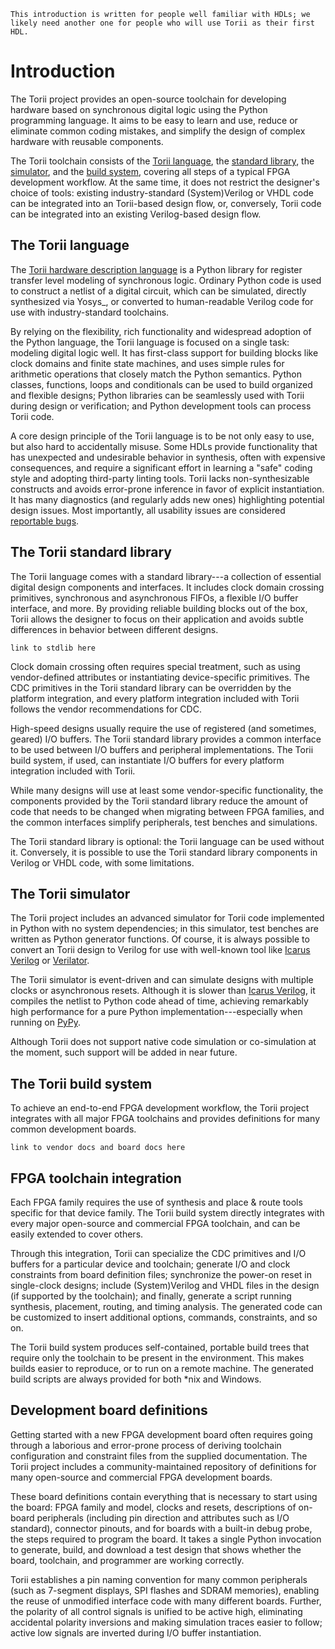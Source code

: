 ```{todo}
This introduction is written for people well familiar with HDLs; we likely need another one for people who will use Torii as their first HDL.
```

# Introduction

The Torii project provides an open-source toolchain for developing hardware based on synchronous digital logic using the Python programming language. It aims to be easy to learn and use, reduce or eliminate common coding mistakes, and simplify the design of complex hardware with reusable components.

The Torii toolchain consists of the [Torii language](#the-torii-language), the [standard library](#the-torii-standard-library), the [simulator](#the-torii-simulator), and the [build system](#the-torii-build-system), covering all steps of a typical FPGA development workflow. At the same time, it does not restrict the designer's choice of tools: existing industry-standard (System)Verilog or VHDL code can be integrated into an Torii-based design flow, or, conversely, Torii code can be integrated into an existing Verilog-based design flow.


## The Torii language

The [Torii hardware description language](./language/index.md) is a Python library for register transfer level modeling of synchronous logic. Ordinary Python code is used to construct a netlist of a digital circuit, which can be simulated, directly synthesized via Yosys_, or converted to human-readable Verilog code for use with industry-standard toolchains.

By relying on the flexibility, rich functionality and widespread adoption of the Python language, the Torii language is focused on a single task: modeling digital logic well. It has first-class support for building blocks like clock domains and finite state machines, and uses simple rules for arithmetic operations that closely match the Python semantics. Python classes, functions, loops and conditionals can be used to build organized and flexible designs; Python libraries can be seamlessly used with Torii during design or verification; and Python development tools can process Torii code.

A core design principle of the Torii language is to be not only easy to use, but also hard to accidentally misuse. Some HDLs provide functionality that has unexpected and undesirable behavior in synthesis, often with expensive consequences, and require a significant effort in learning a "safe" coding style and adopting third-party linting tools. Torii lacks non-synthesizable constructs and avoids error-prone inference in favor of explicit instantiation. It has many diagnostics (and regularly adds new ones) highlighting potential design issues. Most importantly, all usability issues are considered [reportable bugs](https://github.com/shrine-maiden-heavy-industries/torii-hdl/issues).


## The Torii standard library

The Torii language comes with a standard library---a collection of essential digital design components and interfaces. It includes clock domain crossing primitives, synchronous and asynchronous FIFOs, a flexible I/O buffer interface, and more. By providing reliable building blocks out of the box, Torii allows the designer to focus on their application and avoids subtle differences in behavior between different designs.

```{todo}
link to stdlib here
```

Clock domain crossing often requires special treatment, such as using vendor-defined attributes or instantiating device-specific primitives. The CDC primitives in the Torii standard library can be overridden by the platform integration, and every platform integration included with Torii follows the vendor recommendations for CDC.

High-speed designs usually require the use of registered (and sometimes, geared) I/O buffers. The Torii standard library provides a common interface to be used between I/O buffers and peripheral implementations. The Torii build system, if used, can instantiate I/O buffers for every platform integration included with Torii.

While many designs will use at least some vendor-specific functionality, the components provided by the Torii standard library reduce the amount of code that needs to be changed when migrating between FPGA families, and the common interfaces simplify peripherals, test benches and simulations.

The Torii standard library is optional: the Torii language can be used without it. Conversely, it is possible to use the Torii standard library components in Verilog or VHDL code, with some limitations.


## The Torii simulator


The Torii project includes an advanced simulator for Torii code implemented in Python with no system dependencies; in this simulator, test benches are written as Python generator functions. Of course, it is always possible to convert an Torii design to Verilog for use with well-known tool like [Icarus Verilog](http://iverilog.icarus.com/) or [Verilator](https://www.veripool.org/wiki/verilator).

The Torii simulator is event-driven and can simulate designs with multiple clocks or asynchronous resets. Although it is slower than [Icarus Verilog](http://iverilog.icarus.com/), it compiles the netlist to Python code ahead of time, achieving remarkably high performance for a pure Python implementation---especially when running on [PyPy](https://www.pypy.org/).

Although Torii does not support native code simulation or co-simulation at the moment, such support will be added in near future.


## The Torii build system


To achieve an end-to-end FPGA development workflow, the Torii project integrates with all major FPGA toolchains and provides definitions for many common development boards.

```{todo}
link to vendor docs and board docs here
```

## FPGA toolchain integration


Each FPGA family requires the use of synthesis and place & route tools specific for that device family. The Torii build system directly integrates with every major open-source and commercial FPGA toolchain, and can be easily extended to cover others.

Through this integration, Torii can specialize the CDC primitives and I/O buffers for a particular device and toolchain; generate I/O and clock constraints from board definition files; synchronize the power-on reset in single-clock designs; include (System)Verilog and VHDL files in the design (if supported by the toolchain); and finally, generate a script running synthesis, placement, routing, and timing analysis. The generated code can be customized to insert additional options, commands, constraints, and so on.

The Torii build system produces self-contained, portable build trees that require only the toolchain to be present in the environment. This makes builds easier to reproduce, or to run on a remote machine. The generated build scripts are always provided for both \*nix and Windows.


## Development board definitions


Getting started with a new FPGA development board often requires going through a laborious and error-prone process of deriving toolchain configuration and constraint files from the supplied documentation. The Torii project includes a community-maintained repository of definitions for many open-source and commercial FPGA development boards.

These board definitions contain everything that is necessary to start using the board: FPGA family and model, clocks and resets, descriptions of on-board peripherals (including pin direction and attributes such as I/O standard), connector pinouts, and for boards with a built-in debug probe, the steps required to program the board. It takes a single Python invocation to generate, build, and download a test design that shows whether the board, toolchain, and programmer are working correctly.

Torii establishes a pin naming convention for many common peripherals (such as 7-segment displays, SPI flashes and SDRAM memories), enabling the reuse of unmodified interface code with many different boards. Further, the polarity of all control signals is unified to be active high, eliminating accidental polarity inversions and making simulation traces easier to follow; active low signals are inverted during I/O buffer instantiation.
